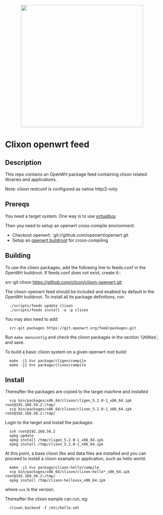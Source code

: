 <div align="center">
  <img src="https://www.clicon.org/Clixon_logga_liggande_med-ikon.png" width="400">
</div>

# Clixon openwrt feed

## Description

This repo contains an OpenWrt package feed containing clixon related libraries and applications.

Note: clixon restconf is configured as native http/2-only

## Prereqs

You need a target system. One way is to use [virtualbox](https://openwrt.org/docs/guide-user/virtualization/virtualbox-vm)

Then you need to setup an openwrt cross-compile environment:

* Checkout openwrt: `git://github.com/openwrt/openwrt.git
* Setup an [openwrt buildroot](https://openwrt.org/docs/guide-developer/toolchain/crosscompile) for cross-compiling

## Building

To use the clixon packages, add the following line to feeds.conf in the OpenWrt buildroot. If feeds.conf does not exist, create it::

   src-git clixon https://github.com/clicon/clixon-openwrt.git

The clixon-openwrt feed should be included and enabled by default in the OpenWrt buildroot. To install all its package definitions, run:
```
  ./scripts/feeds update clixon
  ./scripts/feeds install -a -p clixon
```

You may also need to add:
```
  src-git packages https://git.openwrt.org/feed/packages.git
```

Run `make menuconfig` and check the clixon packages in the section 'Utilities', and save.

To build a basic clixon system on a given openwrt root build:
```
  make -j1 V=s package/cligen/compile
  make -j1 V=s package/clixon/compile
```

## Install

Thereafter the packages are copied to the target machine and installed

```
  scp bin/packages/x86_64/clixon/cligen_5.2.0-1_x86_64.ipk root@192.168.56.2:/tmp/
  scp bin/packages/x86_64/clixon/clixon_5.2.0-1_x86_64.ipk root@192.168.56.2:/tmp/
```

Login to the target and install the packages:
```
  ssh root@192.168.56.2
  opkg update
  opkg install /tmp/cligen_5.2.0-1_x86_64.ipk
  opkg install /tmp/clixon_5.2.0-1_x86_64.ipk
```

At this point, a base clixon libs and data files are installed and you can proceed to install a clixon example or application, such as hello world:

```
  make -j1 V=s package/clixon-hello/compile
  scp bin/packages/x86_64/clixon/clixon-hello*_x86_64.ipk root@192.168.56.2:/tmp/
  opkg install /tmp/clixon-helloxxx_x86_64.ipk
```
where `xxx` is the version.

Thereafter the clixon eample can run, eg:
```
  clixon_backend -f /etc/hello.xml
```

